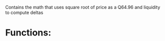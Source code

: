 Contains the math that uses square root of price as a Q64.96 and liquidity to compute deltas

# Functions:



















